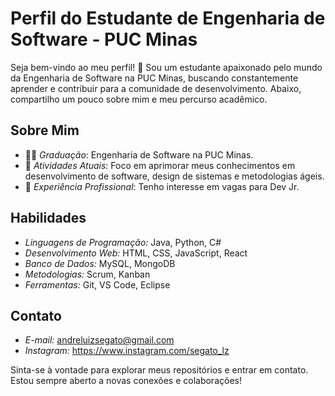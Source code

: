 # Perfil do Estudante de Engenharia de Software - PUC Minas

Seja bem-vindo ao meu perfil! 👋 Sou um estudante apaixonado pelo mundo da Engenharia de Software na PUC Minas, buscando constantemente aprender e contribuir para a comunidade de desenvolvimento. Abaixo, compartilho um pouco sobre mim e meu percurso acadêmico.

## Sobre Mim

- 👨‍🎓 *Graduação*: Engenharia de Software na PUC Minas.
- 🌱 *Atividades Atuais*: Foco em aprimorar meus conhecimentos em desenvolvimento de software, design de sistemas e metodologias ágeis.
- 💼 *Experiência Profissional*:  Tenho interesse em vagas para Dev Jr.

## Habilidades

- *Linguagens de Programação:* Java, Python, C#
- *Desenvolvimento Web:* HTML, CSS, JavaScript, React
- *Banco de Dados:* MySQL, MongoDB
- *Metodologias:* Scrum, Kanban
- *Ferramentas:* Git, VS Code, Eclipse


## Contato

- *E-mail:* andreluizsegato@gmail.com
- *Instagram:* https://www.instagram.com/segato_lz

Sinta-se à vontade para explorar meus repositórios e entrar em contato. Estou sempre aberto a novas conexões e colaborações! 
